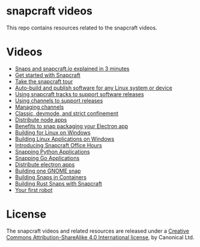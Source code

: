 # snapcraft videos

This repo contains resources related to the snapcraft videos.

# Videos

  * [Snaps and snapcraft.io explained in 3 minutes](snap_and_snapcraft_explained)
  * [Get started with Snapcraft](get_started_with_snapcraft)
  * [Take the snapcraft tour](tour)
  * [Auto-build and publish software for any Linux system or device](autobuild_and_publish)
  * [Using snapcraft tracks to support software releases](using_snapcraft_tracks)
  * [Using channels to support releases](using_channels)
  * [Managing channels](managing_channels)
  * [Classic, devmode, and strict confinement](confinement)
  * [Distribute node apps](distribute_node_apps)
  * [Benefits to snap packaging your Electron app](benefits_to_snap_electron_app)
  * [Building for Linux on Windows](building_for_linux_on_windows)
  * [Building Linux Applications on Windows](building_linux_applications_on_windows)
  * [Introducing Snapcraft Office Hours](introducing_snapcraft_office_hours)
  * [Snapping Python Applications](snapping_python_applications)
  * [Snapping Go Applications](snapping_go_applications)
  * [Distribute electron apps](distribute_electron_apps)
  * [Building one GNOME snap](building_gnome_snap)
  * [Building Snaps in Containers](building_snaps_in_containers)
  * [Building Rust Snaps with Snapcraft](building_rust_snaps_with_snapcraft)
  * [Your first robot](your_first_robot)

# License

The snapcraft videos and related resources are released under a
[Creative Commons Attribution-ShareAlike 4.0 International license](https://creativecommons.org/licenses/by-sa/4.0/),
by Canonical Ltd.
